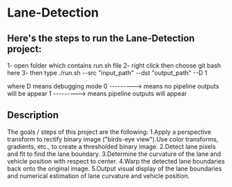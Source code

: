 # Lane-Detection

## Here's the steps to run the Lane-Detection project:

1-  open folder which contains run.sh file
2-  right click then choose git bash here
3-  then type ./run.sh  --src "input_path"  --dst "output_path"  --D 1

where D means debugging mode
0  ---------> means no pipeline outputs will be appear
1  ---------> means pipeline outputs will appear

## Description
The goals / steps of this project are the following:
1.Apply a perspective transform to rectify binary image ("birds-eye view").Use color transforms, gradients, etc., to create a thresholded binary image.
2.Detect lane pixels and fit to find the lane boundary.
3.Determine the curvature of the lane and vehicle position with respect to center.
4.Warp the detected lane boundaries back onto the original image.
5.Output visual display of the lane boundaries and numerical estimation of lane curvature and vehicle position.

